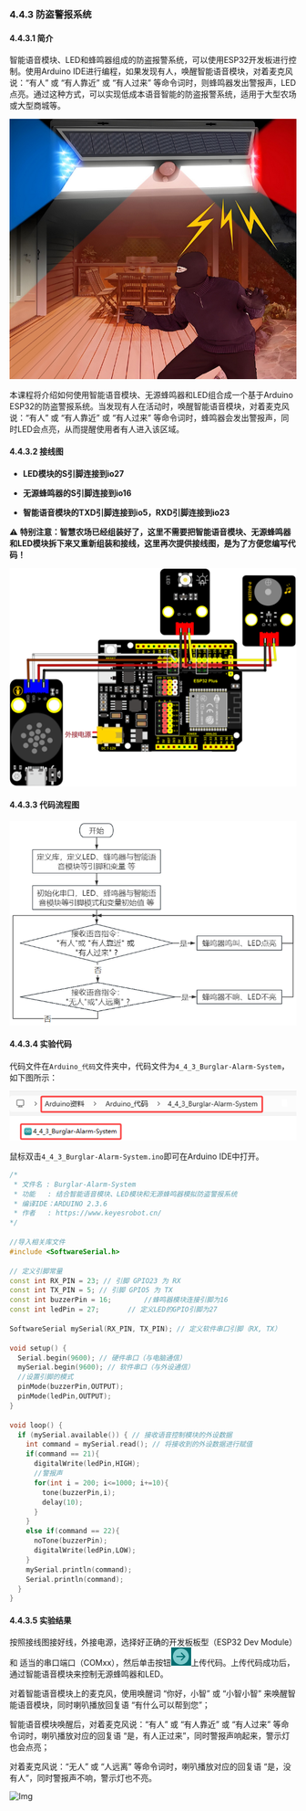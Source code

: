 ### 4.4.3 防盗警报系统

#### 4.4.3.1 简介

智能语音模块、LED和蜂鸣器组成的防盗报警系统，可以使用ESP32开发板进行控制。使用Arduino IDE进行编程，如果发现有人，唤醒智能语音模块，对着麦克风说：“有人” 或 “有人靠近” 或 “有人过来” 等命令词时，则蜂鸣器发出警报声，LED点亮。通过这种方式，可以实现低成本语音智能的防盗报警系统，适用于大型农场或大型商城等。

![Img](../media/cout3.png)

本课程将介绍如何使用智能语音模块、无源蜂鸣器和LED组合成一个基于Arduino ESP32的防盗警报系统。当发现有人在活动时，唤醒智能语音模块，对着麦克风说：“有人” 或 “有人靠近” 或 “有人过来” 等命令词时，蜂鸣器会发出警报声，同时LED会点亮，从而提醒使用者有人进入该区域。


#### 4.4.3.2 接线图

- **LED模块的S引脚连接到io27**

- **无源蜂鸣器的S引脚连接到io16**

- **智能语音模块的TXD引脚连接到io5，RXD引脚连接到io23**

⚠️ **特别注意：智慧农场已经组装好了，这里不需要把智能语音模块、无源蜂鸣器和LED模块拆下来又重新组装和接线，这里再次提供接线图，是为了方便您编写代码！**

![Img](../media/couj33.png)

#### 4.4.3.3 代码流程图

![Img](../media/flo3.png)

#### 4.4.3.4 实验代码

代码文件在`Arduino_代码`文件夹中，代码文件为`4_4_3_Burglar-Alarm-System`，如下图所示：

![Img](../media/couj025.png)

鼠标双击`4_4_3_Burglar-Alarm-System.ino`即可在Arduino IDE中打开。

```c++
/*
 * 文件名 : Burglar-Alarm-System
 * 功能   : 结合智能语音模块、LED模块和无源蜂鸣器模拟防盗警报系统
 * 编译IDE：ARDUINO 2.3.6
 * 作者   : https://www.keyesrobot.cn/
*/

//导入相关库文件
#include <SoftwareSerial.h>

// 定义引脚常量
const int RX_PIN = 23; // 引脚 GPIO23 为 RX
const int TX_PIN = 5; // 引脚 GPIO5 为 TX
const int buzzerPin = 16;        //蜂鸣器模块连接引脚为16
const int ledPin = 27;       // 定义LED的GPIO引脚为27

SoftwareSerial mySerial(RX_PIN, TX_PIN); // 定义软件串口引脚（RX, TX）

void setup() {
  Serial.begin(9600); // 硬件串口（与电脑通信）
  mySerial.begin(9600); // 软件串口（与外设通信）
  //设置引脚的模式
  pinMode(buzzerPin,OUTPUT);
  pinMode(ledPin,OUTPUT);
}

void loop() {
  if (mySerial.available()) { // 接收语音控制模块的外设数据
    int command = mySerial.read(); // 将接收到的外设数据进行赋值 
    if(command == 21){
      digitalWrite(ledPin,HIGH);
      //警报声
      for(int i = 200; i<=1000; i+=10){ 
        tone(buzzerPin,i);
        delay(10);
      }
    }
    else if(command == 22){
      noTone(buzzerPin);
      digitalWrite(ledPin,LOW);
    }
    mySerial.println(command);
    Serial.println(command);
  }  
}
```

#### 4.4.3.5 实验结果

按照接线图接好线，外接电源，选择好正确的开发板板型（ESP32 Dev Module）和 适当的串口端口（COMxx），然后单击按钮![Img](../media/cou0.png)上传代码。上传代码成功后，通过智能语音模块来控制无源蜂鸣器和LED。

对着智能语音模块上的麦克风，使用唤醒词 “你好，小智” 或 “小智小智” 来唤醒智能语音模块，同时喇叭播放回复语 “有什么可以帮到您”；

智能语音模块唤醒后，对着麦克风说：“有人” 或 “有人靠近” 或 “有人过来” 等命令词时，喇叭播放对应的回复语 “是，有人正过来”，同时警报声响起来，警示灯也会点亮；

对着麦克风说：“无人” 或 “人远离” 等命令词时，喇叭播放对应的回复语 “是，没有人”，同时警报声不响，警示灯也不亮。

![Img](../media/Burglar-Alarm-System.gif)